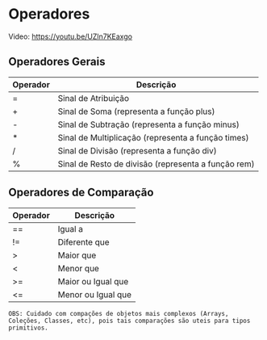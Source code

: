# Operadores

Video: https://youtu.be/UZln7KEaxgo

## Operadores Gerais

|Operador|Descrição|
|--------|---------|
| = | Sinal de Atribuição |
| + | Sinal de Soma (representa a função plus) |
| - | Sinal de Subtração (representa a função minus) |
| * | Sinal de Multiplicação (representa a função times) |
| / | Sinal de Divisão (representa a função div) |
| % | Sinal de Resto de divisão (representa a função rem) |

## Operadores de Comparação

|Operador|Descrição|
|--------|---------|
| == | Igual a |
| != | Diferente que |
| \> | Maior que |
| < | Menor que |
| >= | Maior ou Igual que |
| <= | Menor ou Igual que |

`OBS: Cuidado com compações de objetos mais complexos (Arrays, Coleções, Classes, etc), pois tais comparações são uteis para tipos primitivos.`